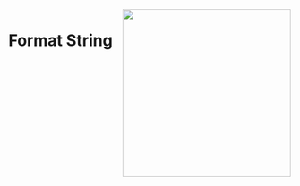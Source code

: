 
<img src="https://drive.google.com/uc?export=view&id=1AJJE7Vp-jCW4pjp79w7VVOSGMldbdb6e" width="300" style="float:right;" />

# Format String
